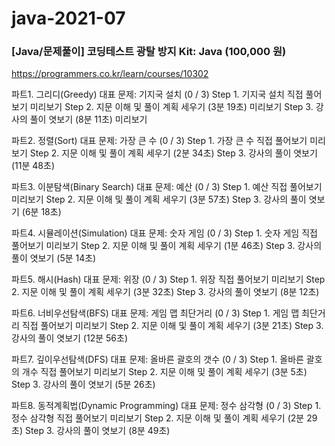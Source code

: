 # java-2021-07

### [Java/문제풀이] 코딩테스트 광탈 방지 Kit: Java (100,000 원)
https://programmers.co.kr/learn/courses/10302

<Contents>
파트1. 그리디(Greedy) 대표 문제: 기지국 설치 (0 / 3)
Step 1. 기지국 설치 직접 풀어보기 미리보기
Step 2. 지문 이해 및 풀이 계획 세우기 (3분 19초) 미리보기
Step 3. 강사의 풀이 엿보기 (8분 11초) 미리보기

파트2. 정렬(Sort) 대표 문제: 가장 큰 수 (0 / 3)
Step 1. 가장 큰 수 직접 풀어보기 미리보기
Step 2. 지문 이해 및 풀이 계획 세우기 (2분 34초)
Step 3. 강사의 풀이 엿보기 (11분 48초)

파트3. 이분탐색(Binary Search) 대표 문제: 예산 (0 / 3)
Step 1. 예산 직접 풀어보기 미리보기
Step 2. 지문 이해 및 풀이 계획 세우기 (3분 57초)
Step 3. 강사의 풀이 엿보기 (6분 18초)

파트4. 시뮬레이션(Simulation) 대표 문제: 숫자 게임 (0 / 3)
Step 1. 숫자 게임 직접 풀어보기 미리보기
Step 2. 지문 이해 및 풀이 계획 세우기 (1분 46초)
Step 3. 강사의 풀이 엿보기 (5분 14초)

파트5. 해시(Hash) 대표 문제: 위장 (0 / 3)
Step 1. 위장 직접 풀어보기 미리보기
Step 2. 지문 이해 및 풀이 계획 세우기 (3분 32초)
Step 3. 강사의 풀이 엿보기 (8분 12초)

파트6. 너비우선탐색(BFS) 대표 문제: 게임 맵 최단거리 (0 / 3)
Step 1. 게임 맵 최단거리 직접 풀어보기 미리보기
Step 2. 지문 이해 및 풀이 계획 세우기 (3분 21초)
Step 3. 강사의 풀이 엿보기 (12분 56초)

파트7. 깊이우선탐색(DFS) 대표 문제: 올바른 괄호의 갯수 (0 / 3)
Step 1. 올바른 괄호의 개수 직접 풀어보기 미리보기
Step 2. 지문 이해 및 풀이 계획 세우기 (3분 5초)
Step 3. 강사의 풀이 엿보기 (5분 26초)

파트8. 동적계획법(Dynamic Programming) 대표 문제: 정수 삼각형 (0 / 3)
Step 1. 정수 삼각형 직접 풀어보기 미리보기
Step 2. 지문 이해 및 풀이 계획 세우기 (2분 29초)
Step 3. 강사의 풀이 엿보기 (8분 49초)

